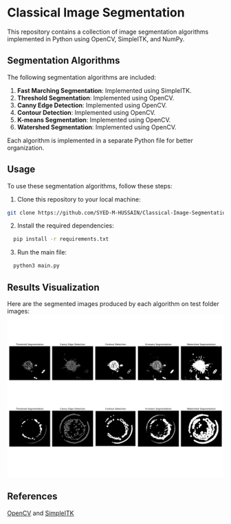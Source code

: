 # Classical Image Segmentation

This repository contains a collection of image segmentation algorithms implemented in Python using OpenCV, SimpleITK, and NumPy.

## Segmentation Algorithms

The following segmentation algorithms are included:

1. **Fast Marching Segmentation**: Implemented using SimpleITK.
2. **Threshold Segmentation**: Implemented using OpenCV.
3. **Canny Edge Detection**: Implemented using OpenCV.
4. **Contour Detection**: Implemented using OpenCV.
5. **K-means Segmentation**: Implemented using OpenCV.
6. **Watershed Segmentation**: Implemented using OpenCV.

Each algorithm is implemented in a separate Python file for better organization.

## Usage

To use these segmentation algorithms, follow these steps:

1. Clone this repository to your local machine:

```bash
git clone https://github.com/SYED-M-HUSSAIN/Classical-Image-Segmentation-On-Microorganisms.git
```
2. Install the required dependencies:
   
```bash
  pip install -r requirements.txt
```
3. Run the main file:
   
```bash
  python3 main.py
```
## Results Visualization

Here are the segmented images produced by each algorithm on test folder images:
![Segmented Results](https://github.com/SYED-M-HUSSAIN/Classical-Image-Segmentation-On-Microorganisms/blob/main/segmentation_results/segmentation_results.png)


## References
[OpenCV](https://opencv.org/) and [SimpleITK](https://simpleitk.org/)
